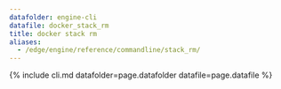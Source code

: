 ```yaml
---
datafolder: engine-cli
datafile: docker_stack_rm
title: docker stack rm
aliases:
  - /edge/engine/reference/commandline/stack_rm/
---
```

<!--
This page is automatically generated from Docker's source code. If you want to
suggest a change to the text that appears here, open a ticket or pull request
in the source repository on GitHub:

https://github.com/docker/cli
-->

{% include cli.md datafolder=page.datafolder datafile=page.datafile %}
